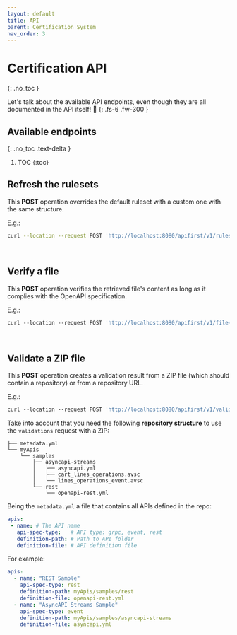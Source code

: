 ```yaml
---
layout: default
title: API
parent: Certification System
nav_order: 3
---
```


# Certification API
{: .no_toc }

Let's talk about the available API endpoints, even though they are all documented in the API itself! 🤠 
{: .fs-6 .fw-300 }

## Available endpoints
{: .no_toc .text-delta }

1. TOC
{:toc}

<!-- todo: link a Swagger. -->

## Refresh the rulesets

This **POST** operation overrides the default ruleset with a custom one with the same structure.

<div class="code-example" markdown="1">
E.g.:

```bash
curl --location --request POST 'http://localhost:8080/apifirst/v1/rulesets/refresh'
```
</div>

<br>

## Verify a file

This **POST** operation verifies the retrieved file's content as long as it complies with the OpenAPI specification. 

<div class="code-example" markdown="1">
E.g.:

```bash
curl --location --request POST 'http://localhost:8080/apifirst/v1/file-verify' \--header 'Content-Type: multipart/form-data' \--header 'Accept: application/json' \--form 'url="https://raw.githubusercontent.com/..."' \--form 'apiProtocol="1"'
```
</div>

<br>

## Validate a ZIP file

This **POST** operation creates a validation result from a ZIP file (which should contain a repository) or from a repository URL. 

<div class="code-example" markdown="1">
E.g.:

```bash
curl --location --request POST 'http://localhost:8080/apifirst/v1/validations' \--header 'Content-Type: multipart/form-data' \--header 'Accept: application/json' \--form 'url="https://github.com/..."' \--form 'validationType="1"' \--form 'isVerbose="false"'
```
</div>

Take into account that you need the following **repository structure** to use the `validations` request with a ZIP:

```
├── metadata.yml
└── myApis
    └── samples
        ├── asyncapi-streams
        │   ├── asyncapi.yml
        │   ├── cart_lines_operations.avsc
        │   └── lines_operations_event.avsc
        └── rest
            └── openapi-rest.yml
```

Being the `metadata.yml` a file that contains all APIs defined in the repo:

```yml
apis:
 - name: # The API name
   api-spec-type:   # API type: grpc, event, rest
   definition-path: # Path to API folder
   definition-file: # API definition file
```

<div class="code-example" markdown="1">
For example:

```yml
apis:
  - name: "REST Sample"
    api-spec-type: rest
    definition-path: myApis/samples/rest
    definition-file: openapi-rest.yml
  - name: "AsyncAPI Streams Sample"
    api-spec-type: event
    definition-path: myApis/samples/asyncapi-streams
    definition-file: asyncapi.yml
```
</div>